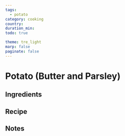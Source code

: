 ```yaml
---
tags:
  - potato
category: cooking
country:
duration_min:
todo: true

theme: tre_light
marp: false
paginate: false
---
```


# Potato (Butter and Parsley)

## Ingredients

## Recipe

## Notes

